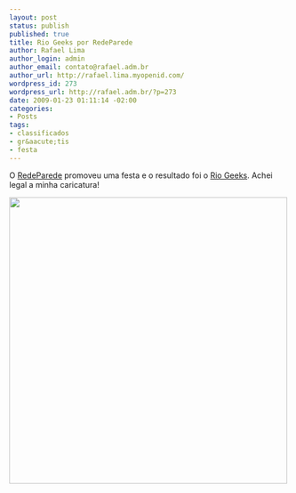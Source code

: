 ```yaml
--- 
layout: post
status: publish
published: true
title: Rio Geeks por RedeParede
author: Rafael Lima
author_login: admin
author_email: contato@rafael.adm.br
author_url: http://rafael.lima.myopenid.com/
wordpress_id: 273
wordpress_url: http://rafael.adm.br/?p=273
date: 2009-01-23 01:11:14 -02:00
categories: 
- Posts
tags: 
- classificados
- gr&aacute;tis
- festa
---
```

O <a href="http://redeparede.com.br/">RedeParede</a> promoveu uma festa e o resultado foi o <a href="http://redeparede.com.br/rio-de-janeiro/bloggers">Rio Geeks</a>. Achei legal a minha caricatura!

<img class="aligncenter size-full wp-image-274" title="Minha caricatura" src="http://rafael.adm.br/wp-content/uploads/2009/01/rafael.jpg" alt="" width="500" height="515" />

